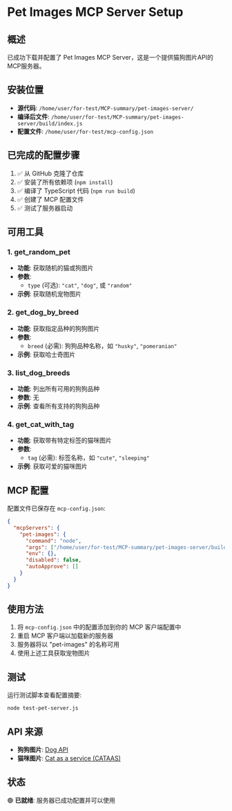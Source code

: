 # Pet Images MCP Server Setup

## 概述

已成功下载并配置了 Pet Images MCP Server，这是一个提供猫狗图片API的MCP服务器。

## 安装位置

- **源代码**: `/home/user/for-test/MCP-summary/pet-images-server/`
- **编译后文件**: `/home/user/for-test/MCP-summary/pet-images-server/build/index.js`
- **配置文件**: `/home/user/for-test/mcp-config.json`

## 已完成的配置步骤

1. ✅ 从 GitHub 克隆了仓库
2. ✅ 安装了所有依赖项 (`npm install`)
3. ✅ 编译了 TypeScript 代码 (`npm run build`)
4. ✅ 创建了 MCP 配置文件
5. ✅ 测试了服务器启动

## 可用工具

### 1. get_random_pet
- **功能**: 获取随机的猫或狗图片
- **参数**: 
  - `type` (可选): `"cat"`, `"dog"`, 或 `"random"`
- **示例**: 获取随机宠物图片

### 2. get_dog_by_breed
- **功能**: 获取指定品种的狗狗图片
- **参数**: 
  - `breed` (必需): 狗狗品种名称，如 `"husky"`, `"pomeranian"`
- **示例**: 获取哈士奇图片

### 3. list_dog_breeds
- **功能**: 列出所有可用的狗狗品种
- **参数**: 无
- **示例**: 查看所有支持的狗狗品种

### 4. get_cat_with_tag
- **功能**: 获取带有特定标签的猫咪图片
- **参数**: 
  - `tag` (必需): 标签名称，如 `"cute"`, `"sleeping"`
- **示例**: 获取可爱的猫咪图片

## MCP 配置

配置文件已保存在 `mcp-config.json`:

```json
{
  "mcpServers": {
    "pet-images": {
      "command": "node",
      "args": ["/home/user/for-test/MCP-summary/pet-images-server/build/index.js"],
      "env": {},
      "disabled": false,
      "autoApprove": []
    }
  }
}
```

## 使用方法

1. 将 `mcp-config.json` 中的配置添加到你的 MCP 客户端配置中
2. 重启 MCP 客户端以加载新的服务器
3. 服务器将以 "pet-images" 的名称可用
4. 使用上述工具获取宠物图片

## 测试

运行测试脚本查看配置摘要:
```bash
node test-pet-server.js
```

## API 来源

- **狗狗图片**: [Dog API](https://dog.ceo/dog-api/)
- **猫咪图片**: [Cat as a service (CATAAS)](https://cataas.com/)

## 状态

🟢 **已就绪**: 服务器已成功配置并可以使用
